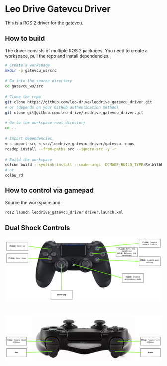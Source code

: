 # Leo Drive Gatevcu Driver

This is a ROS 2 driver for the gatevcu.

## How to build

The driver consists of multiple ROS 2 packages. You need to create a workspace,
pull the repo and install dependencies.

```bash
# Create a workspace
mkdir -p gatevcu_ws/src

# Go into the source directory
cd gatevcu_ws/src

# Clone the repo
git clone https://github.com/leo-drive/leodrive_gatevcu_driver.git
# or (depends on your GitHub authentication method)
git clone git@github.com:leo-drive/leodrive_gatevcu_driver.git

# Go to the workspace root directory
cd ..

# Import dependencies
vcs import src < src/leodrive_gatevcu_driver/gatevcu.repos
rosdep install --from-paths src --ignore-src -y -r

# Build the workspace
colcon build --symlink-install --cmake-args -DCMAKE_BUILD_TYPE=RelWithDebInfo
# or
colbu_rd
```

## How to control via gamepad

Source the workspace and:

```bash
ros2 launch leodrive_gatevcu_driver driver.launch.xml
```

## Dual Shock Controls

![img.png](img.png)

<br />

![img_1.png](img_1.png)